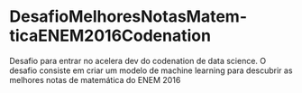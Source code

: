 # DesafioMelhoresNotasMatem-ticaENEM2016Codenation
Desafio para entrar no acelera dev do codenation de data science.
O desafio consiste em criar um modelo de machine learning para descubrir as melhores notas de matemática do ENEM 2016
